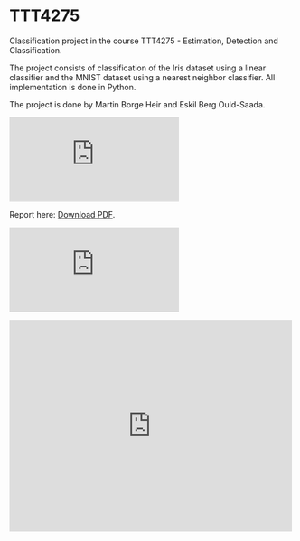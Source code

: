 # TTT4275
Classification project in the course TTT4275 - Estimation, Detection and Classification. 

The project consists of classification of the Iris dataset using a linear classifier and the MNIST dataset using a nearest neighbor classifier. All implementation is done in Python. 

The project is done by Martin Borge Heir and Eskil Berg Ould-Saada.

<object data="https://github.com/mbheir/TTT4275-Classification-Project/blob/main/Project_report.pdf" type="application/pdf" width="700px" height="700px">
    <embed src="https://github.com/mbheir/TTT4275-Classification-Project/blob/main/Project_report.pdf">
        <p>Report here: <a href="https://github.com/mbheir/TTT4275-Classification-Project/blob/main/Project_report.pdf">Download PDF</a>.</p>
    </embed>
</object>

<embed src="https://drive.google.com/viewerng/
viewer?embedded=true&url=https://github.com/mbheir/TTT4275-Classification-Project/blob/main/Project_report.pdf">


<embed src="https://github.com/mbheir/TTT4275-Classification-Project/blob/main/Project_report.pdf" width="500" height="375" 
 type="application/pdf">
